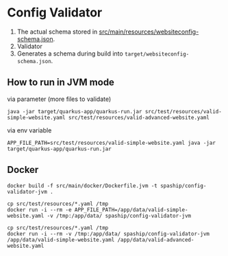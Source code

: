 # Config Validator

1. The actual schema stored
   in [src/main/resources/websiteconfig-schema.json](src/main/resources/websiteconfig-schema.json).
2. Validator
3. Generates a schema during build into `target/websiteconfig-schema.json`.

## How to run in JVM mode

via parameter (more files to validate)

```shell
java -jar target/quarkus-app/quarkus-run.jar src/test/resources/valid-simple-website.yaml src/test/resources/valid-advanced-website.yaml
```

via env variable

```shell
APP_FILE_PATH=src/test/resources/valid-simple-website.yaml java -jar target/quarkus-app/quarkus-run.jar
```

## Docker

```shell
docker build -f src/main/docker/Dockerfile.jvm -t spaship/config-validator-jvm .
```

```shell
cp src/test/resources/*.yaml /tmp
docker run -i --rm -e APP_FILE_PATH=/app/data/valid-simple-website.yaml -v /tmp:/app/data/ spaship/config-validator-jvm
```

```shell
cp src/test/resources/*.yaml /tmp
docker run -i --rm -v /tmp:/app/data/ spaship/config-validator-jvm /app/data/valid-simple-website.yaml /app/data/valid-advanced-website.yaml
```
